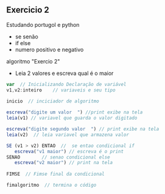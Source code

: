 
## Exercicio 2 
Estudando portugol e python

* se senão
* if else
* numero positivo e negativo

algoritmo "Exercio 2"

* Leia 2 valores e escreva qual é o maior

```js
var  // Inicializando Declaração de variável
v1,v2:inteiro    // variaveis e seu tipo
   
inicio  // inciciador de algoritmo

escreva("digite um valor  ") //print exibe na tela
leia(v1) // variavel que guarda o valor digitado

escreva("digite segundo valor  ") // print exibe na tela 
leia(v2)  // leia variavel que armazena valor 

SE (v1 > v2) ENTAO  //  se entao condicional if
   escreva("v1 maior") // escreva é o print
SENAO        // senao condicional else 
   escreva("v2 maior") // print na tela 
   
FIMSE  // Fimse final da condicional 

fimalgoritmo  // termina o código
````